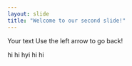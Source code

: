 ```yaml
---
layout: slide
title: "Welcome to our second slide!"
---
```

Your text
Use the left arrow to go back!


hi
hi
hyi
hi
hi
